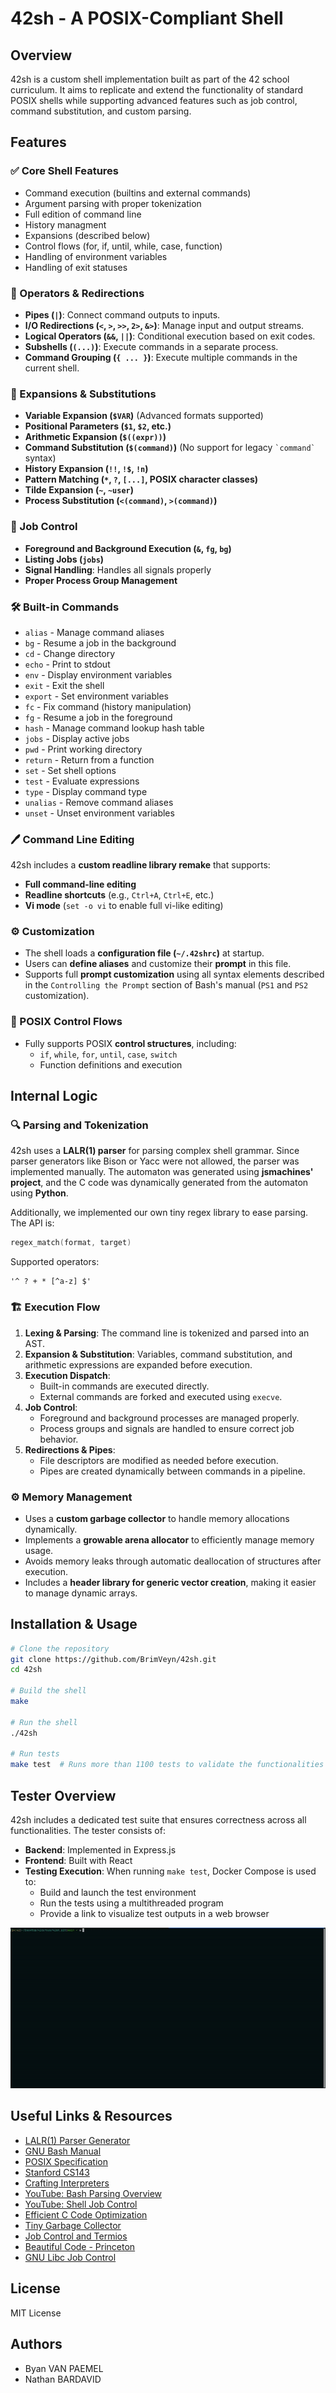 # 42sh - A POSIX-Compliant Shell

## Overview

42sh is a custom shell implementation built as part of the 42 school curriculum. It aims to replicate and extend the functionality of standard POSIX shells while supporting advanced features such as job control, command substitution, and custom parsing.

## Features

### ✅ Core Shell Features

- Command execution (builtins and external commands)
- Argument parsing with proper tokenization
- Full edition of command line
- History managment
- Expansions (described below)
- Control flows (for, if, until, while, case, function)
- Handling of environment variables
- Handling of exit statuses

### 🔗 Operators & Redirections

- **Pipes (`|`)**: Connect command outputs to inputs.
- **I/O Redirections (`<`, `>`, `>>`, `2>`, `&>`)**: Manage input and output streams.
- **Logical Operators (`&&`, `||`)**: Conditional execution based on exit codes.
- **Subshells (`(...)`)**: Execute commands in a separate process.
- **Command Grouping (`{ ... }`)**: Execute multiple commands in the current shell.

### 🔄 Expansions & Substitutions

- **Variable Expansion (`$VAR`)** (Advanced formats supported)
- **Positional Parameters (`$1`, `$2`, etc.)**
- **Arithmetic Expansion (`$((expr))`)**
- **Command Substitution (`$(command)`)** (No support for legacy `` `command` `` syntax)
- **History Expansion (`!!`, `!$`, `!n`)**
- **Pattern Matching (`*`, `?`, `[...]`, POSIX character classes)**
- **Tilde Expansion (`~`, `~user`)**
- **Process Substitution (`<(command)`, `>(command)`)**

### 📌 Job Control

- **Foreground and Background Execution (`&`, `fg`, `bg`)**
- **Listing Jobs (`jobs`)**
- **Signal Handling**: Handles all signals properly
- **Proper Process Group Management**

### 🛠️ Built-in Commands

- `alias` - Manage command aliases
- `bg` - Resume a job in the background
- `cd` - Change directory
- `echo` - Print to stdout
- `env` - Display environment variables
- `exit` - Exit the shell
- `export` - Set environment variables
- `fc` - Fix command (history manipulation)
- `fg` - Resume a job in the foreground
- `hash` - Manage command lookup hash table
- `jobs` - Display active jobs
- `pwd` - Print working directory
- `return` - Return from a function
- `set` - Set shell options
- `test` - Evaluate expressions
- `type` - Display command type
- `unalias` - Remove command aliases
- `unset` - Unset environment variables

### 🖊️ Command Line Editing

42sh includes a **custom readline library remake** that supports:

- **Full command-line editing**
- **Readline shortcuts** (e.g., `Ctrl+A`, `Ctrl+E`, etc.)
- **Vi mode** (`set -o vi` to enable full vi-like editing)

### ⚙️ Customization

- The shell loads a **configuration file (`~/.42shrc`)** at startup.
- Users can **define aliases** and customize their **prompt** in this file.
- Supports full **prompt customization** using all syntax elements described in the `Controlling the Prompt` section of Bash's manual (`PS1` and `PS2` customization).

### 🔁 POSIX Control Flows

- Fully supports POSIX **control structures**, including:
  - `if`, `while`, `for`, `until`, `case`, `switch`
  - Function definitions and execution

## Internal Logic

### 🔍 Parsing and Tokenization

42sh uses a **LALR(1) parser** for parsing complex shell grammar. Since parser generators like Bison or Yacc were not allowed, the parser was implemented manually. The automaton was generated using **jsmachines' project**, and the C code was dynamically generated from the automaton using **Python**.

Additionally, we implemented our own tiny regex library to ease parsing. The API is:

```c
regex_match(format, target)
```

Supported operators:

```
'^ ? + * [^a-z] $'
```

### 🏗️ Execution Flow

1. **Lexing & Parsing**: The command line is tokenized and parsed into an AST.
2. **Expansion & Substitution**: Variables, command substitution, and arithmetic expressions are expanded before execution.
3. **Execution Dispatch**:
   - Built-in commands are executed directly.
   - External commands are forked and executed using `execve`.
4. **Job Control**:
   - Foreground and background processes are managed properly.
   - Process groups and signals are handled to ensure correct job behavior.
5. **Redirections & Pipes**:
   - File descriptors are modified as needed before execution.
   - Pipes are created dynamically between commands in a pipeline.

### ⚙️ Memory Management

- Uses a **custom garbage collector** to handle memory allocations dynamically.
- Implements a **growable arena allocator** to efficiently manage memory usage.
- Avoids memory leaks through automatic deallocation of structures after execution.
- Includes a **header library for generic vector creation**, making it easier to manage dynamic arrays.

## Installation & Usage

```sh
# Clone the repository
git clone https://github.com/BrimVeyn/42sh.git
cd 42sh

# Build the shell
make

# Run the shell
./42sh

# Run tests
make test  # Runs more than 1100 tests to validate the functionalities described in this README
```

## Tester Overview

42sh includes a dedicated test suite that ensures correctness across all functionalities. The tester consists of:

- **Backend**: Implemented in Express.js
- **Frontend**: Built with React
- **Testing Execution**: When running `make test`, Docker Compose is used to:
  - Build and launch the test environment
  - Run the tests using a multithreaded program
  - Provide a link to visualize test outputs in a web browser
 
![GIF](https://github.com/BrimVeyn/42sh/blob/main/gifs/tester_demo.gif)

## Useful Links & Resources

- [LALR(1) Parser Generator](https://jsmachines.sourceforge.net/machines/lalr1.html)
- [GNU Bash Manual](https://www.gnu.org/software/bash/manual/bash.html)
- [POSIX Specification](https://pubs.opengroup.org/onlinepubs/9699919799.2018edition/)
- [Stanford CS143](http://web.stanford.edu/class/cs143/)
- [Crafting Interpreters](https://craftinginterpreters.com/)
- [YouTube: Bash Parsing Overview](https://www.youtube.com/watch?v=TZ5a3gCCZYo)
- [YouTube: Shell Job Control](https://www.youtube.com/watch?v=IroPQ150F6c)
- [Efficient C Code Optimization](https://www.codeproject.com/Articles/6154/Writing-Efficient-C-and-C-Code-Optimization)
- [Tiny Garbage Collector](https://github.com/orangeduck/tgc/tree/master)
- [Job Control and Termios](https://blog.nelhage.com/2010/01/a-brief-introduction-to-termios-signaling-and-job-control/)
- [Beautiful Code - Princeton](https://www.cs.princeton.edu/courses/archive/spr09/cos333/beautiful.html)
- [GNU Libc Job Control](https://www.gnu.org/software/libc/manual/html_node/Job-Control.html)

## License

MIT License

## Authors

- Byan VAN PAEMEL
- Nathan BARDAVID

